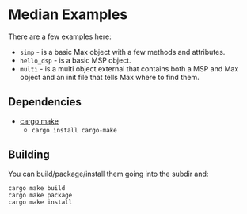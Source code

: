 # Median Examples

There are a few examples here:

* `simp` - is a basic Max object with a few methods and attributes.
* `hello_dsp` - is a basic MSP object.
* `multi` - is a multi object external that contains both a MSP and Max object and an init file that tells Max where to find them.

## Dependencies

* [cargo make](https://github.com/sagiegurari/cargo-make)
  * `cargo install cargo-make`

## Building

You can build/package/install them going into the subdir and:

```
cargo make build
cargo make package
cargo make install
```
